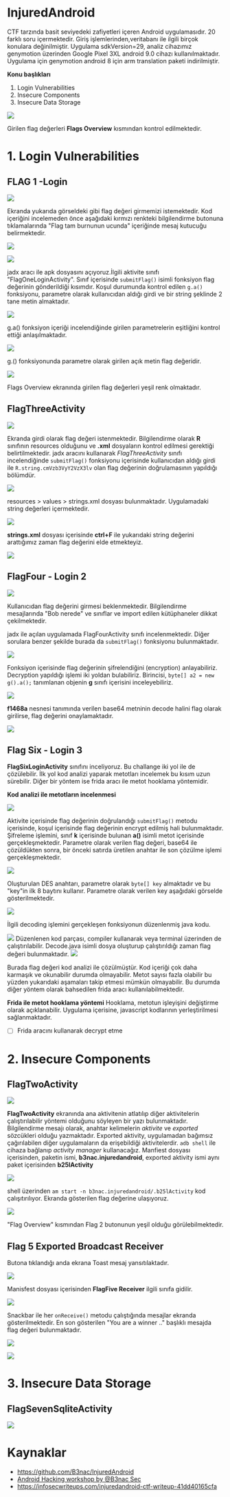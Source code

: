 # InjuredAndroid
CTF tarzında basit seviyedeki zafiyetleri içeren Android uygulamasıdır. 20 farklı soru içermektedir. Giriş işlemlerinden,veritabanı ile ilgili birçok konulara değinilmiştir.
Uygulama sdkVersion=29, analiz cihazımız genymotion üzerinden Google Pixel 3XL android 9.0 cihazı kullanılmaktadır. Uygulama için genymotion android 8 için arm translation paketi indirilmiştir.

**Konu başlıkları**
1. Login Vulnerabilities
2. Insecure Components
3. Insecure Data Storage

![](../../images/Pasted%20image%2020220318175222.png)

Girilen flag değerleri **Flags Overview** kısmından kontrol edilmektedir.

# 1. Login Vulnerabilities

## FLAG 1 -Login

![](../../images/Pasted-image-20220318003145.png)

Ekranda yukarıda görseldeki gibi flag değeri girmemizi istemektedir. Kod içeriğini incelemeden önce aşağıdaki kırmızı renkteki bilgilendirme butonuna tıklamalarında "Flag tam burnunun ucunda" içeriğinde mesaj kutucuğu belirmektedir. 

![](../../images/Pasted%20image%2020220318112959.png)

![](../../images/Pasted%20image%2020220318174920.png)

jadx aracı ile apk dosyasını açıyoruz.İlgili aktivite sınıfı "FlagOneLoginActivity". 
Sınıf içerisinde `submitFlag()` isimli fonksiyon flag değerinin gönderildiği kısımdır. Koşul durumunda kontrol edilen `g.a()` fonksiyonu, parametre olarak kullanıcıdan aldığı girdi ve bir string şeklinde 2 tane metin almaktadır. 

![](../../images/Pasted%20image%2020220318113855.png)

g.a() fonksiyon içeriği incelendiğinde girilen parametrelerin eşitliğini kontrol ettiği anlaşılmaktadır.

![](../../images/Pasted%20image%2020220318114254.png)

g.() fonksiyonunda parametre olarak girilen açık metin flag değeridir.

![](../../images/Pasted-image-20220318111840.png)

Flags Overview ekranında girilen flag değerleri yeşil renk olmaktadır.

## FlagThreeActivity

![](../../images/Pasted%20image%2020220318182358.png)

Ekranda girdi olarak flag değeri istenmektedir. Bilgilendirme olarak **R** sınıfının resources olduğunu ve **.xml** dosyaların kontrol edilmesi gerektiği belirtilmektedir.
jadx aracını kullanarak *FlagThreeActivity* sınıfı incelendiğinde `submitFlag()` fonksiyonu içerisinde kullanıcıdan aldığı girdi ile  `R.string.cmVzb3VyY2VzX3lv` olan flag değerinin doğrulamasının yapıldığı bölümdür.

![](../../images/Pasted%20image%2020220318183123.png)

resources > values > strings.xml dosyası bulunmaktadır. Uygulamadaki  string değerleri içermektedir.

![](../../images/Pasted%20image%2020220318183739.png)

**strings.xml** dosyası içerisinde **ctrl+F** ile yukarıdaki string değerini arattığımız zaman flag değerini elde etmekteyiz.

![](../../images/Pasted%20image%2020220318183547.png)

## FlagFour - Login 2

![](../../images/Pasted%20image%2020220319130559.png)

Kullanıcıdan flag değerini girmesi beklenmektedir. Bilgilendirme mesajlarında "Bob nerede" ve sınıflar ve import edilen kütüphaneler dikkat çekilmektedir.

jadx ile açılan uygulamada FlagFourActivity sınıfı incelenmektedir. Diğer sorulara benzer şekilde burada da `submitFlag()` fonksiyonu bulunmaktadır.

![](../../images/Pasted%20image%2020220319130840.png)

Fonksiyon içerisinde flag değerinin şifrelendiğini (encryption) anlayabiliriz.
Decryption yapıldığı işlemi iki yoldan bulabiliriz. Birincisi, `byte[] a2 = new g().a();`
tanımlanan objenin **g** sınıfı içerisini inceleyebiliriz.

![](../../images/Pasted%20image%2020220319132309.png)

**f1468a** nesnesi tanımında verilen base64 metninin decode halini flag olarak girilirse, flag değerini onaylamaktadır.

![](../../images/Pasted%20image%2020220319133616.png)

## Flag Six - Login 3
**FlagSixLoginActivity** sınıfını inceliyoruz. Bu challange iki yol ile de çözülebilir. İlk yol kod analizi yaparak metotları incelemek bu kısım uzun sürebilir. Diğer bir yöntem ise frida aracı ile metot hooklama yöntemidir. 

**Kod analizi ile metotların incelenmesi**

![](Pasted%20image%2020220319201240.png)

Aktivite içerisinde flag değerinin doğrulandığı `submitFlag()` metodu içerisinde, koşul içerisinde flag değerinin encrypt edilmiş hali bulunmaktadır. Şifreleme işlemini, sınıf **k** içerisinde bulunan **a()** isimli metot içerisinde gerçekleşmektedir. 
Parametre olarak verilen flag değeri, base64 ile çözüldükten sonra, bir önceki satırda üretilen anahtar ile son çözülme işlemi gerçekleşmektedir.

![](Pasted%20image%2020220319201636.png)

Oluşturulan DES anahtarı, parametre olarak `byte[] key` almaktadır ve bu "key"in ilk 8 baytını kullanır. Parametre olarak verilen key aşağıdaki görselde gösterilmektedir.

![](Pasted%20image%2020220319202216.png)

İlgili decoding işlemini gerçekleşen fonksiyonun düzenlenmiş java kodu.

![](Pasted%20image%2020220319212538.png)
Düzenlenen kod parçası, compiler kullanarak veya terminal üzerinden de çalıştırılabilir. Decode.java isimli dosya oluşturup çalıştırıldığı zaman flag değeri bulunmaktadır. 
![](Pasted%20image%2020220319212901.png)

Burada flag değeri kod analizi ile çözülmüştür. Kod içeriği çok daha karmaşık ve okunabilir durumda olmayabilir. Metot sayısı fazla olabilir bu yüzden yukarıdaki aşamaları takip etmesi mümkün olmayabilir.  Bu durumda diğer yöntem olarak bahsedilen frida aracı kullanılabilmektedir.

**Frida ile metot hooklama yöntemi**
Hooklama, metotun işleyişini değiştirme olarak açıklanabilir. Uygulama içerisine, javascript kodlarının yerleştirilmesi sağlanmaktadır.

- [ ]  Frida aracını kullanarak decrypt etme


# 2. Insecure Components
## FlagTwoActivity

![](../../images/Pasted%20image%2020220318175430.png)

**FlagTwoActivity** ekranında ana aktivitenin atlatılıp diğer aktivitelerin çalıştırılabilir yöntemi olduğunu söyleyen bir yazı bulunmaktadır. Bilgilendirme mesajı olarak, anahtar kelimelerin *aktivite* ve *exported* sözcükleri olduğu yazmaktadır. Exported aktivity, uygulamadan bağımsız çağırılabilen diğer uygulamaların da erişebildiği aktivitelerdir.
`adb shell` ile cihaza bağlanıp *activity manager* kullanacağız. Manfiest dosyası içerisinden, paketin ismi, **b3nac.injuredandroid**, exported aktivity ismi aynı paket içerisinden **b25lActivity**

![](../../images/Pasted%20image%2020220318181627.png)

shell üzerinden `am start -n b3nac.injuredandroid/.b25lActivity` kod çalışıtırılıyor. Ekranda gösterilen flag değerine ulaşıyoruz.

![](../../images/Pasted%20image%2020220318181902.png)

"Flag Overview" kısmından Flag 2 butonunun yeşil olduğu görülebilmektedir.

## Flag 5 Exported Broadcast Receiver
Butona tıklandığı anda ekrana Toast mesaj yansıtılaktadır.

![](../../images/Pasted%20image%2020220319191038.png)

Manisfest dosyası içerisinden **FlagFive Receiver** ilgili sınıfa gidilir.

![](../../images/Pasted%20image%2020220319194609.png)

Snackbar ile her `onReceive()` metodu çalıştığında mesajlar ekranda gösterilmektedir. En son gösterilen "You are a winner .." başlıklı mesajda flag değeri bulunmaktadır.


![](../../images/Pasted%20image%2020220319194023.png)

![](../../images/Pasted%20image%2020220319194128.png)

# 3. Insecure Data Storage
## FlagSevenSqliteActivity


![](../../images/Pasted%20image%2020220326193805.png)



# Kaynaklar
- https://github.com/B3nac/InjuredAndroid
-  [Android Hacking workshop by @B3nac Sec ](https://www.youtube.com/watch?v=PMKnPaGWxtg&list=PLrIM_Ohh4UNOxxduGNMGx9aYIq7CMKweE)
- https://infosecwriteups.com/injuredandroid-ctf-writeup-41dd40165cfa
